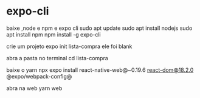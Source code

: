 # expo-cli
baixe ,node e npm e expo cli
sudo apt update
sudo apt install nodejs
sudo apt install npm
npm install -g expo-cli

crie um projeto
 expo init lista-compra
 ele foi blank

 abra a pasta no terminal 
  cd lista-compra

baixe o yarn
 npx expo install react-native-web@~0.19.6 react-dom@18.2.0 @expo/webpack-config@

 abra na web 
  yarn web 
  